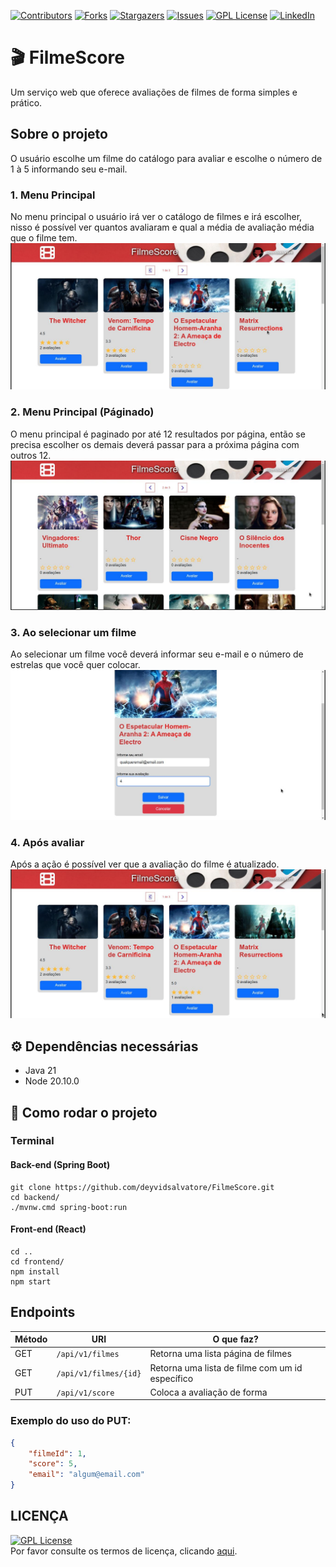 [![Contributors][contributors-shield]][contributors-url]
[![Forks][forks-shield]][forks-url]
[![Stargazers][stars-shield]][stars-url]
[![Issues][issues-shield]][issues-url]
[![GPL License][license-shield]][license-url]
[![LinkedIn][linkedin-shield]][linkedin-url]

# 🎬 FilmeScore
Um serviço web que oferece avaliações de filmes de forma simples e prático.
## Sobre o projeto
O usuário escolhe um filme do catálogo para avaliar e escolhe o número de 1 à 5 informando seu e-mail.
### 1. Menu Principal
No menu principal o usuário irá ver o catálogo de filmes e irá escolher, nisso é possível ver quantos avaliaram e qual a média de avaliação média que o filme tem.
![print1](docs/print1.jpg)
### 2. Menu Principal (Páginado)
O menu principal é paginado por até 12 resultados por página, então se precisa escolher os demais deverá passar para a próxima página com outros 12.
![print2](docs/print2.jpg)
### 3. Ao selecionar um filme
Ao selecionar um filme você deverá informar seu e-mail e o número de estrelas que você quer colocar.
![print3](docs/print3.jpg)
### 4. Após avaliar
Após a ação é possível ver que a avaliação do filme é atualizado.
![print4](docs/print4.jpg)

## ⚙️ Dependências necessárias
* Java 21
* Node 20.10.0
## 🚀 Como rodar o projeto
### Terminal
#### Back-end (Spring Boot)
```
git clone https://github.com/deyvidsalvatore/FilmeScore.git
cd backend/
./mvnw.cmd spring-boot:run
```
#### Front-end (React)
```
cd ..
cd frontend/
npm install
npm start
```

## Endpoints
| Método | URI | O que faz? |
|----------|----------|----------|
| GET | ```/api/v1/filmes```| Retorna uma lista página de filmes |
| GET | ```/api/v1/filmes/{id}```| Retorna uma lista de filme com um id específico |
| PUT | ```/api/v1/score``` | Coloca a avaliação de forma |
### Exemplo do uso do PUT:
```json
{
    "filmeId": 1,
    "score": 5,
    "email": "algum@email.com"
}
```

## LICENÇA
[![GPL License][license-shield]][license-url]
<br>
Por favor consulte os termos de licença, clicando [aqui](LICENSE).


<!-- MARKDOWN LINKS & IMAGES -->
<!-- https://www.markdownguide.org/basic-syntax/#reference-style-links -->
[contributors-shield]: https://img.shields.io/github/contributors/deyvidsalvatore/FilmeScore.svg?style=for-the-badge
[contributors-url]: https://github.com/deyvidsalvatore/FilmeScore
[forks-shield]:  https://img.shields.io/github/forks/deyvidsalvatore/FilmeScore.svg?style=for-the-badge
[forks-url]: https://github.com/deyvidsalvatore/FilmeScore
[stars-shield]: https://img.shields.io/github/stars/deyvidsalvatore/FilmeScore.svg?style=for-the-badge
[stars-url]: https://github.com/deyvidsalvatore/FilmeScore/stargazers
[issues-shield]: https://img.shields.io/github/issues/deyvidsalvatore/FilmeScore.svg?style=for-the-badge
[issues-url]: https://github.com/deyvidsalvatore/FilmeScore/issues
[license-shield]: https://img.shields.io/github/license/deyvidsalvatore/FilmeScore.svg?style=for-the-badge
[license-url]: https://github.com/deyvidsalvatore/FilmeScore/LICENSE.md
[linkedin-shield]: https://img.shields.io/badge/-LinkedIn-black.svg?style=for-the-badge&logo=linkedin&colorB=555
[linkedin-url]: https://linkedin.com/in/deyvidsantosdevops